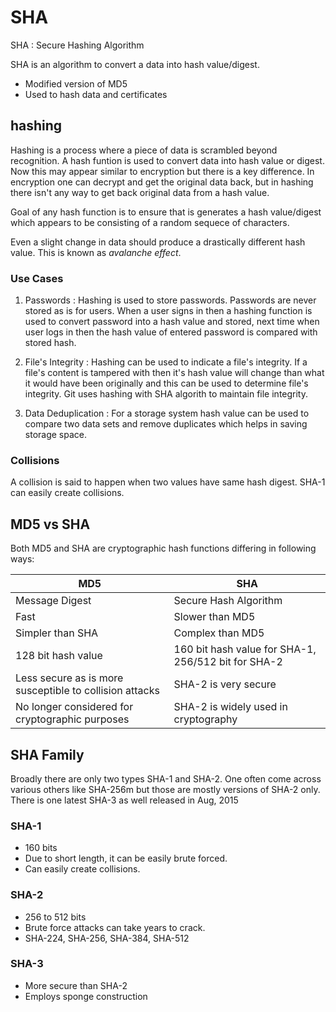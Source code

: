 # SHA

SHA : Secure Hashing Algorithm

SHA is an algorithm to convert a data into hash value/digest.

- Modified version of MD5
- Used to hash data and certificates


## hashing
Hashing is a process where a piece of data is scrambled beyond recognition. A hash funtion is used to convert data into
hash value or digest. Now this may appear similar to encryption but there is a key difference. In encryption one can
decrypt and get the original data back, but in hashing there isn't any way to get back original data from a hash value.

Goal of any hash function is to ensure that is generates a hash value/digest which appears to be consisting of a random
sequece of characters.

Even a slight change in data should produce a drastically different hash value. This is known as *avalanche effect*.

### Use Cases

1. Passwords :
Hashing is used to store passwords. Passwords are never stored as is for users. When a user signs in then a hashing
function is used to convert password into a hash value and stored, next time when user logs in then the hash value of
entered password is compared with stored hash.

2. File's Integrity :
Hashing can be used to indicate a file's integrity. If a file's content is tampered with then it's hash value will change
than what it would have been originally and this can be used to determine file's integrity. Git uses hashing with SHA
algorith to maintain file integrity.

3. Data Deduplication :
For a storage system hash value can be used to compare two data sets and remove duplicates which helps in saving storage space.

### Collisions
A collision is said to happen when two values have same hash digest. SHA-1 can easily create collisions.


## MD5 vs SHA
Both MD5 and SHA are cryptographic hash functions differing in following ways:

|MD5|SHA|
|---|---|
|Message Digest|Secure Hash Algorithm|
|Fast|Slower than MD5|
|Simpler than SHA|Complex than MD5|
|128 bit hash value|160 bit hash value for SHA-1, 256/512 bit for SHA-2|
|Less secure as is more susceptible to collision attacks|SHA-2 is very secure|
|No longer considered for cryptographic purposes|SHA-2 is widely used in cryptography|


## SHA Family
Broadly there are only two types SHA-1 and SHA-2. One often come across various others like SHA-256m but those are mostly
versions of SHA-2 only. There is one latest SHA-3 as well released in Aug, 2015

### SHA-1
- 160 bits
- Due to short length, it can be easily brute forced.
- Can easily create collisions.

### SHA-2
- 256 to 512 bits
- Brute force attacks can take years to crack.
- SHA-224, SHA-256, SHA-384, SHA-512

### SHA-3
- More secure than SHA-2
- Employs sponge construction
